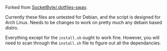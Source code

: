 Forked from [SocketByte/.dotfiles-sway](https://github.com/SocketByte/.dotfiles-sway).

Currently these files are untested for Debian, and the script is designed for Arch Linux. Needs to be changes to work on pretty much any debain based distro.

Everything except for the `install.sh` ought to work fine. However, you will need to scan through the `install.sh` file to figure out all the dependancies.